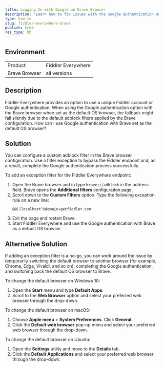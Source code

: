 ```yaml
---
title: Logging In with Google on Brave Browser
description: "Learn how to fix issues with the Google authentication on the Brave browser when working with the Fiddler Everywhere web-debugging client."
type: how-to
slug: fiddler-everywhere-brave
publish: true
res_type: kb
---
```


## Environment

|   |   |
|---|---|
| Product | Fiddler Everywhere |
| Brave Browser | all versions |

## Description

Fiddler Everywhere provides an option to use a unique Fiddler account or Google authentication. When using the Google authentication option with the Brave browser when set as the default OS browser, the fallback might fail silently due to the default adblock filters applied by the Brave configuration. How can I use Google authentication with Brave set as the default OS browser?

## Solution

You can configure a custom adblock filter in the Brave browser configuration. Use a filter exception to bypass the Fiddler endpoint and, as a result, complete the Google authentication process successfully.

To add an exception filter for the Fiddler Everywhere endpoint:

1. Open the Brave browser and in type `brave://adblock` in the address field. Brave opens the **Additional filters** configuration page.
1. Scroll down to the **Custom Filters** option. Type the following exception rule on a new line:
    ```Shell
    @@||localhost^$domain=getfiddler.com
    ```
1. Exit the page and restart Brave.
1. Start Fiddler Everywhere and use the Google authentication with Brave as a default OS browser.

## Alternative Solution

If adding an exception filter is a no-go, you can work around the issue by temporarily switching the default browser to another browser (for example, Chrome, Edge, Vivaldi, and so on), completing the Google authentication, and switching back the default OS browser to Brave.

To change the default browser on Windows 10:

1. Open the **Start** menu and type **Default Apps**.
1. Scroll to the **Web Browser** option and select your preferred web browser through the drop-down.

To change the default browser on macOS:

1. Choose **Apple menu** > **System Preferences**. Click **General**.
1. Click the **Default web browser** pop-up menu and select your preferred web browser through the drop-down.

To change the default browser on Ubuntu:

1. Open the **Settings** utility and move to the **Details** tab.
1. Click the **Default Applications** and select your preferred web browser through the drop-down.
